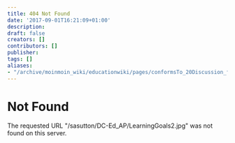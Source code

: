 ```yaml
---
title: 404 Not Found
date: '2017-09-01T16:21:09+01:00'
description: 
draft: false
creators: []
contributors: []
publisher: 
tags: []
aliases:
- "/archive/moinmoin_wiki/educationwiki/pages/conformsTo_20Discussion_files/LearningGoals2.html"
---
```


# Not Found

The requested URL "/sasutton/DC-Ed\_AP/LearningGoals2.jpg" was not found on this server.

